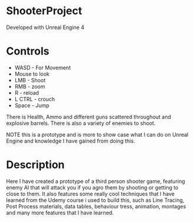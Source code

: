# ShooterProject

Developed with Unreal Engine 4

# Controls 

* WASD - For Movement
* Mouse to look
* LMB - Shoot
* RMB - zoom
* R - reload
* L CTRL - crouch
* Space - Jump

There is Health, Ammo and different guns scattered throughout and explosive barrels.
There is also a variety of enemies to shoot.

NOTE this is a prototype and is more to show case what I can do on Unreal Engine and knowledge I have gained from doing this.

# Description
Here I have created a prototype of a third person shooter game, featuring enemy AI that will attack you if you agro them by shooting or getting to close to them. It also features some really cool techniques that I have learned from the Udemy course i used to build this, such as Line Tracing, Post Process materials, data tables, behaviour tress, animation, montages and many more features that I have learned. 
